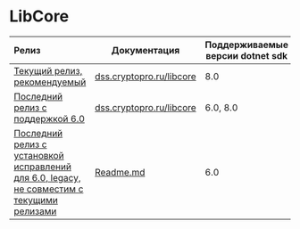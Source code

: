 ﻿# LibCore

| Релиз                                                                                        |  Документация                        | Поддерживаемые версии dotnet sdk |
|:---------------------------------------------------------------------------------------------|--------------------------------------|----------------------------------|
| [Текущий релиз, рекомендуемый]                                                               | [dss.cryptopro.ru/libcore]           |      8.0                         |
| [Последний релиз с поддержкой 6.0]                                                           | [dss.cryptopro.ru/libcore]           | 6.0, 8.0                         |
| [Последний релиз с установкой исправлений для 6.0, legacy, не совместим с текущими релизами] | [Readme.md]                          | 6.0                              |                      

[Текущий релиз, рекомендуемый]: https://github.com/CryptoPro/libcore/releases
[Последний релиз с поддержкой 6.0]: https://github.com/CryptoPro/libcore/releases/tag/v2024.11.19
[Последний релиз с установкой исправлений для 6.0, legacy, не совместим с текущими релизами]: https://github.com/CryptoPro/libcore/releases/tag/v2024.1.10.1
[dss.cryptopro.ru/libcore]: https://dss.cryptopro.ru/libcore
[Readme.md]: https://github.com/CryptoPro/libcore/releases/download/v2024.1.10.1/Readme.md
